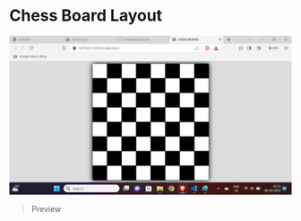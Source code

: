 # Chess Board Layout

![Preview](https://github.com/Ninja-Vikash/Assets/blob/main/Chessboard%20Assets/chessboard.png)

> Preview

